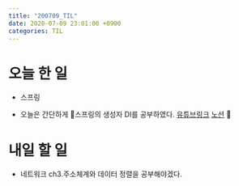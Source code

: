 ```yaml
---
title: "200709_TIL"
date: 2020-07-09 23:01:00 +0900
categories: TIL
---
```


# 오늘 한 일
* 스프링
 - 오늘은 간단하게 스프링의 생성자 DI를 공부하였다.
 [유튜브링크](https://youtu.be/K_4xDEeDvk8)
 [노션](https://www.notion.so/Quick-Note-883d6e07b8344631baac8436f27e4b45)

# 내일 할 일
* 네트워크 ch3.주소체계와 데이터 정렬을 공부해야겠다.